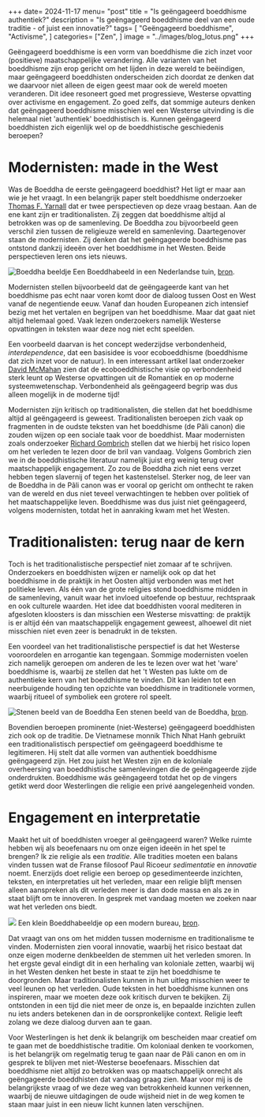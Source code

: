 +++
date= 2024-11-17
menu= "post"
title = "Is geëngageerd boeddhisme authentiek?"
description = "Is geëngageerd boeddhisme deel van een oude traditie - of juist een innovatie?"
tags= [
		"Geëngageerd boeddhisme",
		"Activisme",
]
categories= ["Zen",
]
image = "../images/blog_lotus.png"
+++

Geëngageerd boeddhisme is een vorm van boeddhisme die zich inzet voor (positieve) maatschappelijke verandering. Alle varianten van het boeddhisme zijn erop gericht om het lijden in deze wereld te beëindigen, maar geëngageerd boeddhisten onderscheiden zich doordat ze denken dat we daarvoor niet alleen de eigen geest maar ook de wereld moeten veranderen. Dit idee resoneert goed met progressieve, Westerse opvatting over activisme en engagement. Zo goed zelfs, dat sommige auteurs denken dat geëngageerd boeddhisme misschien wel een Westerse uitvinding is die helemaal niet 'authentiek' boeddhistisch is. Kunnen geëngageerd boeddhisten zich eigenlijk wel op de boeddhistische geschiedenis beroepen? 

# Modernisten: made in the West

Was de Boeddha de eerste geëngageerd boeddhist? Het ligt er maar aan wie je het vraagt. In een belangrijk paper stelt boeddhisme onderzoeker [Thomas F. Yarnall](https://www.taylorfrancis.com/chapters/mono/10.4324/9780203827789-25/engaged-buddhism-new-improved-made-usa-asian-materials-thomas-freeman-yarnall-christopher-queen-damien-keown-charles-prebish-christopher-queen) dat er twee perspectieven op deze vraag bestaan. Aan de ene kant zijn er traditionalisten. Zij zeggen dat boeddhisme altijd al betrokken was op de samenleving. De Boeddha zou bijvoorbeeld geen verschil zien tussen de religieuze wereld en samenleving. Daartegenover staan de modernisten. Zij denken dat het geëngageerde boeddhisme pas ontstond dankzij ideeën over het boeddhisme in het Westen. Beide perspectieven leren ons iets nieuws.

![](https://images.unsplash.com/photo-1600246682974-f9c203fee766?q=80&w=1740&auto=format&fit=crop&ixlib=rb-4.0.3&ixid=M3wxMjA3fDB8MHxwaG90by1wYWdlfHx8fGVufDB8fHx8fA%3D%3Dpath "Boeddha beeldje") Een Boeddhabeeld in een Nederlandse tuin, [bron](https://unsplash.com/photos/gray-scale-photo-of-baby-statue-TFcH3psXG-A).

Modernisten stellen bijvoorbeeld dat de geëngageerde kant van het boeddhisme pas echt naar voren komt door de dialoog tussen Oost en West vanaf de negentiende eeuw. Vanaf dan houden Europeanen zich intensief bezig met het vertalen en begrijpen van het boeddhisme. Maar dat gaat niet altijd helemaal goed. Vaak lezen onderzoekers namelijk Westerse opvattingen in teksten waar deze nog niet echt speelden. 

Een voorbeeld daarvan is het concept wederzijdse verbondenheid, *interdependence*, dat een basisidee is voor ecoboeddhisme (boeddhisme dat zich inzet voor de natuur). In een interessant artikel laat onderzoeker [David McMahan](https://buddhistuniversity.net/content/articles/brief-history-of-interdependence_mcmahan-david) zien dat de ecoboeddhistische visie op verbondenheid sterk leunt op Westerse opvattingen uit de Romantiek en op moderne systeemwetenschap. Verbondenheid als geëngageerd begrip was dus alleen mogelijk in de moderne tijd!

Modernisten zijn kritisch op traditionalisten, die stellen dat het boeddhisme altijd al geëngageerd is geweest. Traditionalisten beroepen zich vaak op fragmenten in de oudste teksten van het boeddhisme (de Pãli canon) die zouden wijzen op een sociale taak voor de boeddhist. Maar modernisten zoals onderzoeker [Richard Gombrich](https://tricycle.org/magazine/what-buddha-thought/) stellen dat we hierbij het risico lopen om het verleden te lezen door de bril van vandaag. Volgens Gombrich zien we in de boeddhistische literatuur namelijk juist erg weinig terug over maatschappelijk engagement. Zo zou de Boeddha zich niet eens verzet hebben tegen slavernij of tegen het kastenstelsel. Sterker nog, de leer van de Boeddha in de Pãli canon was er vooral op gericht om onthecht te raken van de wereld en dus niet teveel verwachtingen te hebben over politiek of het maatschappelijke leven. Boeddhisme was dus juist niet geëngageerd, volgens modernisten, totdat het in aanraking kwam met het Westen. 

# Traditionalisten: terug naar de kern

Toch is het traditionalistische perspectief niet zomaar af te schrijven. Onderzoekers en boeddhisten wijzen er namelijk ook op dat het boeddhisme in de praktijk in het Oosten altijd verbonden was met het politieke leven. Als één van de grote religies stond boeddhisme midden in de samenleving, vanuit waar het invloed uitoefende op bestuur, rechtspraak en ook culturele waarden. Het idee dat boeddhisten vooral mediteren in afgesloten kloosters is dan misschien een Westerse misvatting: de praktijk is er altijd één van maatschappelijk engagement geweest, alhoewel dit niet misschien niet even zeer is benadrukt in de teksten.

Een voordeel van het traditionalistische perspectief is dat het Westerse vooroordelen en arrogantie kan tegengaan. Sommige modernisten voelen zich namelijk geroepen om anderen de les te lezen over wat het 'ware' boeddhisme is, waarbij ze stellen dat het 't Westen pas lukte om de authentieke kern van het boeddhisme te vinden. Dit kan leiden tot een neerbuigende houding ten opzichte van boeddhisme in traditionele vormen, waarbij ritueel of symboliek een grotere rol speelt. 

![](https://images.unsplash.com/photo-1471948482423-3e18abf4f944?q=80&w=1742&auto=format&fit=crop&ixlib=rb-4.0.3&ixid=M3wxMjA3fDB8MHxwaG90by1wYWdlfHx8fGVufDB8fHx8fA%3D%3D "Stenen beeld van de Boeddha") Een stenen beeld van de Boeddha, [bron](https://unsplash.com/photos/brown-buddha-miniature-on-stone-p22h3XwOBtQ).

Bovendien beroepen prominente (niet-Westerse) geëngageerd boeddhisten zich ook op de traditie. De Vietnamese monnik Thich Nhat Hanh gebruikt een traditionalistisch perspectief om geëngageerd boeddhisme te legitimeren. Hij stelt dat alle vormen van authentiek boeddhisme geëngageerd zijn. Het zou juist het Westen zijn en de koloniale overheersing van boeddhistische samenlevingen die de geëngageerde zijde onderdrukten. Boeddhisme wás geëngageerd totdat het op de vingers getikt werd door Westerlingen die religie een privé aangelegenheid vonden. 

# Engagement en interpretatie

Maakt het uit of boeddhisten vroeger al geëngageerd waren? Welke ruimte hebben wij als beoefenaars nu om onze eigen ideeën in het spel te brengen? Ik zie religie als een *traditie*. Alle tradities moeten een balans vinden tussen wat de Franse filosoof Paul Ricoeur *sedimentatie* en *innovatie* noemt. Enerzijds doet religie een beroep op gesedimenteerde inzichten, teksten, en interpretaties uit het verleden, maar een religie blijft mensen alleen aanspreken als dit verleden meer is dan dode massa en als ze in staat blijft om te innoveren. In gesprek met vandaag moeten we zoeken naar wat het verleden ons biedt. 

![](https://images.unsplash.com/photo-1621425466888-c9696a0b020e?q=80&w=1758&auto=format&fit=crop&ixlib=rb-4.0.3&ixid=M3wxMjA3fDB8MHxwaG90by1wYWdlfHx8fGVufDB8fHx8fA%3D%3D) Een klein Boeddhabeeldje op een modern bureau, [bron](https://unsplash.com/photos/gold-buddha-figurine-on-brown-wooden-table-HHPy1Y0e7tc).

Dat vraagt van ons om het midden tussen modernisme en traditionalisme te vinden. Modernisten zien vooral innovatie, waarbij het risico bestaat dat onze eigen moderne denkbeelden de stemmen uit het verleden smoren. In het ergste geval eindigt dit in een herhaling van koloniale zetten, waarbij wij in het Westen denken het beste in staat te zijn het boeddhisme te doorgronden. Maar traditionalisten kunnen in hun uitleg misschien weer te veel leunen op het verleden. Oude teksten in het boeddhisme kunnen ons inspireren, maar we moeten deze ook kritisch durven te bekijken. Zij ontstonden in een tijd die niet meer de onze is, en bepaalde inzichten zullen nu iets anders betekenen dan in de oorspronkelijke context. Religie leeft zolang we deze dialoog durven aan te gaan. 

Voor Westerlingen is het denk ik belangrijk om bescheiden maar creatief om te gaan met de boeddhistische traditie. Om koloniaal denken te voorkomen, is het belangrijk om regelmatig terug te gaan naar de Pãli canon en om in gesprek te blijven met niet-Westerse beoefenaars. Misschien dat boeddhisme niet altijd zo betrokken was op maatschappelijk onrecht als geëngageerde boeddhisten dat vandaag graag zien. Maar voor mij is de belangrijkste vraag of we deze weg van betrokkenheid kunnen verkennen, waarbij de nieuwe uitdagingen de oude wijsheid niet in de weg komen te staan maar juist in een nieuw licht kunnen laten verschijnen. 
